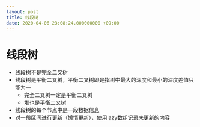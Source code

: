 ```yaml
---
layout: post
title: 线段树
date: 2020-04-06 23:08:24.000000000 +09:00
---
```


# 线段树
   + 线段树不是完全二叉树
   + 线段树是平衡二叉树，平衡二叉树即是指树中最大的深度和最小的深度差值只能为一
      + 完全二叉树一定是平衡二叉树
      + 堆也是平衡二叉树
   + 线段树的每个节点中是一段数据信息
   + 对一段区间进行更新（懒惰更新），使用lazy数组记录未更新的内容

